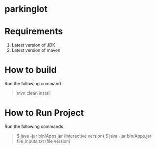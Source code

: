 # parkinglot

# Requirements
  1. Latest version of JDK
  2. Latest version of maven
 
 # How to build
  Run the following command
  > mvn clean install
 
 # How to Run Project
  Run the following commands
  > $ java -jar bin/Apps.jar (interactive version)
  > $ java -jar bin/Apps.jar file_inputs.txt (file version)
